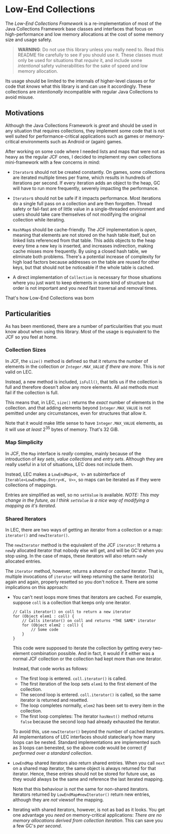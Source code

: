 Low-End Collections
===================

The *Low-End Collections Framework* is a re-implementation of most of the Java
Collections Framework base classes and interfaces that focus on high-performance
and low memory allocations at the cost of some memory size and usage safety.

> **WARNING**: Do not use this library unless you really need to. Read this
README file carefully to see if you should use it. These classes must only be
used for situations that *require* it, and include some *intentional* safety
vulnerabilities for the sake of speed and low memory allocation.

Its usage should be limited to the internals of higher-level classes or for code
that *knows* what this library is and can use it accordingly. These collections
are *intentionally* incompatible with regular Java Collections to avoid misuse.


Motivations
-----------

Although the Java Collections Framework is *great* and should be used in any
situation that requires collections, they implement some code that is not well
suited for performance-critical applications such as games or memory-critical
environments such as Android or (again) games.

After working on some code where I needed lists and maps that were not as heavy
as the regular JCF ones, I decided to implement my own collections
mini-framework with a few concerns in mind:

+ `Iterator`s should not be created constantly. On games, some collections are
  iterated multiple times per frame, which results in hundreds of iterations per
  second. If every iteration adds an object to the heap, GC will have to run
  more frequently, severely impacting the performance.

+ `Iterator`s should not be safe if it impacts performance. Most iterations do
  a single full pass on a collection and are then forgotten. Thread safety or
  fail-fast are of little value in a single-threaded environment and users
  should take care themselves of not modifying the original collection while
  iterating.

+ `HashMap`s should be cache-friendly. The JCF implementation is *open*, meaning
  that elements are not stored on the hash table itself, but on linked lists
  referenced from that table. This adds objects to the heap every time a new key
  is inserted, and increases indirection, making cache misses more frequently.
  By using a closed hash table, we eliminate both problems. There's a potential
  increase of complexity for high load factors because addresses on the table
  are reused for other keys, but that should not be noticeable if the whole
  table is cached.

+ A direct implementation of `Collection` is necessary for those situations
  where you just want to keep elements in some kind of structure but order is
  not important and you *need* fast traversal and removal times.

That's how Low-End Collections was born


Particularities
---------------

As has been mentioned, there are a number of particularities that you must
know about when using this library. Most of the usage is equivalent to the JCF
so you feel at home.


### Collection Sizes

In JCF, the `size()` method is defined so that it returns the number of
elements in the collection *or `Integer.MAX_VALUE` if there are more*. This
is *not* valid on LEC.

Instead, a new method is included, `isFull()`, that tells us if the collection
is full and therefore doesn't allow any more elements. All `add` methods must
fail if the collection is full.

This means that, in LEC, `size()` returns the *exact* number of elements in the
collection. and that adding elements beyond `Integer.MAX_VALUE` is not pemitted
under any circumstances, even for structures that allow it.

Note that it would make little sense to have `Integer.MAX_VALUE` elements, as
it will use *at least* 2<sup>35</sup> bytes of memory. That's 32 GiB.


### Map Simplicity

In JCF, the `Map` interface is *really* complex, mainly because of the
introduction of *key sets*, *value collections* and *entry sets*. Although they
are really useful in a lot of situations, LEC does not include them.

Instead, LEC makes a `LowEndMap<K, V>` an subinterface of 
`Iterable<LowEndMap.Entry<K, V>>`, so maps can be iterated as if they were
collections of mappings.

Entries are simplified as well, so no `setValue` is available. *NOTE: This may
change in the future, as I think `setValue` is a nice way of modifying a
mapping as it's iterated*.


### Shared Iterators

In LEC, there are two ways of getting an iterator from a collection or a map:
`iterator()` and `newIterator()`.

The `newIterator` method is the equivalent of the JCF `iterator`: It returns a
`new`ly allocated iterator that nobody else will get, and will be GC'd when you
stop using. In the case of maps, these iterators will also return `new`ly
allocated entries.

The `iterator` method, however, returns a *shared* or *cached* iterator. That
is, multiple invocations of `iterator` will keep returning the same iterator(s)
again and again, properly resetted so you don't notice it. There are some
implications on this approach:

+ You can't nest loops more times that iterators are cached. For example,
  suppose `coll` is a collection that keeps only one iterator.

      // Calls iterator() on coll to return a new iterator
      for (Object elem1 : coll) {
          // Calls iterator() on coll and returns *THE SAME* iterator
          for (Object elem2 : coll) {
              // Some code
          }
      }

  This code were supposed to iterate the collection by getting every two-element
  combination possible. And in fact, it would if it either was a normal JCF
  collection or the collection had kept more than one iterator.

  Instead, that code works as follows:

  - The first loop is entered. `coll.iterator()` is called.
  - The first iteration of the loop sets `elem1` to the first element of the
    collection.
  - The second loop is entered. `coll.iterator()` is called, so the same
    iterator is returned and resetted.
  - The loop completes normally, `elem2` has been set to every item in the
    collection.
  - The first loop completes: The iterator `hasNext()` method returns `false`
    because the second loop had already exhausted the iterator.

  To avoid this, use `newIterator()` beyond the number of cached iterators. All
  implementations of LEC interfaces should stateclearly how many loops can be
  nested. Standard implementations are implemented such as 3 loops can benested,
  so the above code would be correct *if performed over a standard collection*.

+ `LowEndMap` shared iterators also return shared entries. When you call `next`
  on a shared map iterator, the same object is always returned for that
  iterator. Hence, these entries should not be stored for future use, as they
  would always be the same and reference the last iterated mapping.

  Note that this behaviour is *not* the same for non-shared iterators. Iterators
  returned by `LowEndMap#newIterator()` return new entries, although they are
  *not* viewsof the mapping.

+ Iterating with shared iterators, however, is not as bad as it looks. You get
  one advantage you *need* on memory-critical applications: *There are no memory
  allocations derived from collection iteration*. This can save you a few GC's
  *per second*.

